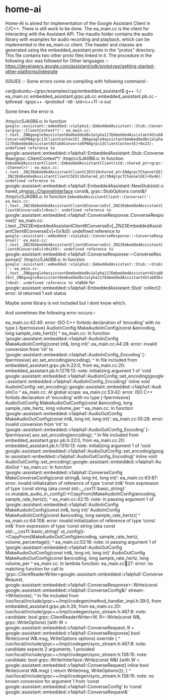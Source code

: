 # home-ai
Home-AI is aimed for implementation of the Google Assistant Client in C/C++.
There is still work to be done.
The ea_main.cc is the client for interacting with the Assistant API.
The rtaudio folder contains the audio library with examples for audio recording and playback, which can be implemented in the ea_main.cc client.
The header and classes are generated using the embedded_assistant.proto in the "protos" directory.
This file contains two other proto files linked in it.
The procedure in the following doc was followed for Other languages :-
https://developers.google.com/assistant/sdk/prototype/getting-started-other-platforms/integrate

ISSUES :-
Some errors come on compiling with following command:-

car@ubuntu:~/grpc/examples/cpp/embedded_assistant$ g++ -I./ ea_main.cc embedded_assistant.grpc.pb.cc embedded_assistant.pb.cc -lpthread -lgrpc++ -lprotobuf -ldl -std=c++11 -o out

Some times the error is 

/tmp/cc5JA0B6.o: In function `google::assistant::embedded::v1alpha1::EmbeddedAssistant::Stub::Converse(grpc::ClientContext*)':
ea_main.cc:(.text._ZN6google9assistant8embedded8v1alpha117EmbeddedAssistant4Stub8ConverseEPN4grpc13ClientContextE[_ZN6google9assistant8embedded8v1alpha117EmbeddedAssistant4Stub8ConverseEPN4grpc13ClientContextE]+0x23): undefined reference to `google::assistant::embedded::v1alpha1::EmbeddedAssistant::Stub::ConverseRaw(grpc::ClientContext*)'
/tmp/cc5JA0B6.o: In function `EmbeddedAssistantClient::EmbeddedAssistantClient(std::shared_ptr<grpc::Channel>)':
ea_main.cc:(.text._ZN23EmbeddedAssistantClientC2ESt10shared_ptrIN4grpc7ChannelEE[_ZN23EmbeddedAssistantClientC5ESt10shared_ptrIN4grpc7ChannelEE]+0x46): undefined reference to `google::assistant::embedded::v1alpha1::EmbeddedAssistant::NewStub(std::shared_ptr<grpc::ChannelInterface> const&, grpc::StubOptions const&)'
/tmp/cc5JA0B6.o: In function `EmbeddedAssistantClient::Converse()':
ea_main.cc:(.text._ZN23EmbeddedAssistantClient8ConverseEv[_ZN23EmbeddedAssistantClient8ConverseEv]+0xec): undefined reference to `google::assistant::embedded::v1alpha1::ConverseResponse::ConverseResponse()'
ea_main.cc:(.text._ZN23EmbeddedAssistantClient8ConverseEv[_ZN23EmbeddedAssistantClient8ConverseEv]+0x1b5): undefined reference to `google::assistant::embedded::v1alpha1::ConverseResponse::~ConverseResponse()'
ea_main.cc:(.text._ZN23EmbeddedAssistantClient8ConverseEv[_ZN23EmbeddedAssistantClient8ConverseEv]+0x249): undefined reference to `google::assistant::embedded::v1alpha1::ConverseResponse::~ConverseResponse()'
/tmp/cc5JA0B6.o: In function `google::assistant::embedded::v1alpha1::EmbeddedAssistant::Stub::~Stub()':
ea_main.cc:(.text._ZN6google9assistant8embedded8v1alpha117EmbeddedAssistant4StubD2Ev[_ZN6google9assistant8embedded8v1alpha117EmbeddedAssistant4StubD5Ev]+0xd): undefined reference to `vtable for google::assistant::embedded::v1alpha1::EmbeddedAssistant::Stub'
collect2: error: ld returned 1 exit status

Maybe some library is not included but I dont know which.

And sometimes the following error occurs:-


ea_main.cc:42:40: error: ISO C++ forbids declaration of ‘encoding’ with no type [-fpermissive]
 AudioInConfig MakeAudioInConfig(const &encoding, long sample_rate_hertz){
                                        ^
ea_main.cc: In function ‘google::assistant::embedded::v1alpha1::AudioInConfig MakeAudioInConfig(const int&, long int)’:
ea_main.cc:44:28: error: invalid conversion from ‘int’ to ‘google::assistant::embedded::v1alpha1::AudioInConfig_Encoding’ [-fpermissive]
   aic.set_encoding(encoding);
                            ^
In file included from embedded_assistant.grpc.pb.h:22:0,
                 from ea_main.cc:20:
embedded_assistant.pb.h:1278:13: note:   initializing argument 1 of ‘void google::assistant::embedded::v1alpha1::AudioInConfig::set_encoding(google::assistant::embedded::v1alpha1::AudioInConfig_Encoding)’
 inline void AudioInConfig::set_encoding(::google::assistant::embedded::v1alpha1::AudioInCo
             ^
ea_main.cc: At global scope:
ea_main.cc:53:42: error: ISO C++ forbids declaration of ‘encoding’ with no type [-fpermissive]
 AudioOutConfig MakeAudioOutConfig(const &encoding, long sample_rate_hertz, long volume_per
                                          ^
ea_main.cc: In function ‘google::assistant::embedded::v1alpha1::AudioOutConfig MakeAudioOutConfig(const int&, long int, long int)’:
ea_main.cc:55:28: error: invalid conversion from ‘int’ to ‘google::assistant::embedded::v1alpha1::AudioOutConfig_Encoding’ [-fpermissive]
   aoc.set_encoding(encoding);
                            ^
In file included from embedded_assistant.grpc.pb.h:22:0,
                 from ea_main.cc:20:
embedded_assistant.pb.h:1310:13: note:   initializing argument 1 of ‘void google::assistant::embedded::v1alpha1::AudioOutConfig::set_encoding(google::assistant::embedded::v1alpha1::AudioOutConfig_Encoding)’
 inline void AudioOutConfig::set_encoding(::google::assistant::embedded::v1alpha1::AudioOut
             ^
ea_main.cc: In function ‘google::assistant::embedded::v1alpha1::ConverseConfig MakeConverseConfig(const string&, long int, long int)’:
ea_main.cc:63:87: error: invalid initialization of reference of type ‘const int&’ from expression of type ‘const string {aka const std::__cxx11::basic_string<char>}’
   cc.mutable_audio_in_config()->CopyFrom(MakeAudioInConfig(encoding, sample_rate_hertz));
                                                                                       ^
ea_main.cc:42:15: note: in passing argument 1 of ‘google::assistant::embedded::v1alpha1::AudioInConfig MakeAudioInConfig(const int&, long int)’
 AudioInConfig MakeAudioInConfig(const &encoding, long sample_rate_hertz){
               ^
ea_main.cc:64:108: error: invalid initialization of reference of type ‘const int&’ from expression of type ‘const string {aka const std::__cxx11::basic_string<char>}’
 ut_config()->CopyFrom(MakeAudioOutConfig(encoding, sample_rate_hertz, volume_percentage));
                                                                                        ^
ea_main.cc:53:16: note: in passing argument 1 of ‘google::assistant::embedded::v1alpha1::AudioOutConfig MakeAudioOutConfig(const int&, long int, long int)’
 AudioOutConfig MakeAudioOutConfig(const &encoding, long sample_rate_hertz, long volume_per
                ^
ea_main.cc: In lambda function:
ea_main.cc:100:27: error: no matching function for call to ‘grpc::ClientReaderWriter<google::assistant::embedded::v1alpha1::ConverseRequest, google::assistant::embedded::v1alpha1::ConverseResponse>::Write(const google::assistant::embedded::v1alpha1::ConverseConfig&)’
         stream->Write(note);
                           ^
In file included from /usr/local/include/grpc++/impl/codegen/method_handler_impl.h:39:0,
                 from embedded_assistant.grpc.pb.h:26,
                 from ea_main.cc:20:
/usr/local/include/grpc++/impl/codegen/sync_stream.h:467:8: note: candidate: bool grpc::ClientReaderWriter<W, R>::Write(const W&, grpc::WriteOptions) [with W = google::assistant::embedded::v1alpha1::ConverseRequest; R = google::assistant::embedded::v1alpha1::ConverseResponse]
   bool Write(const W& msg, WriteOptions options) override {
        ^
/usr/local/include/grpc++/impl/codegen/sync_stream.h:467:8: note:   candidate expects 2 arguments, 1 provided
/usr/local/include/grpc++/impl/codegen/sync_stream.h:138:15: note: candidate: bool grpc::WriterInterface<W>::Write(const W&) [with W = google::assistant::embedded::v1alpha1::ConverseRequest]
   inline bool Write(const W& msg) { return Write(msg, WriteOptions()); }
               ^
/usr/local/include/grpc++/impl/codegen/sync_stream.h:138:15: note:   no known conversion for argument 1 from ‘const google::assistant::embedded::v1alpha1::ConverseConfig’ to ‘const google::assistant::embedded::v1alpha1::ConverseRequest&’



